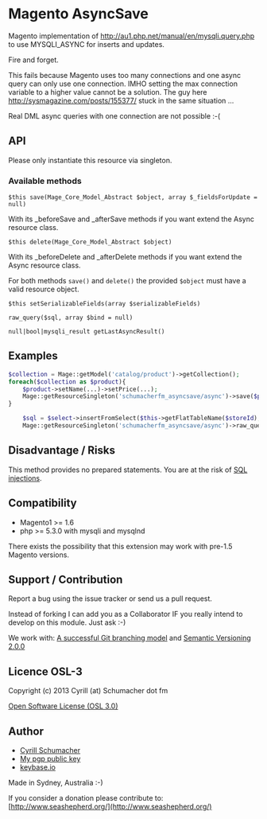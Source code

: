 Magento AsyncSave
=================

Magento implementation of http://au1.php.net/manual/en/mysqli.query.php to use MYSQLI_ASYNC for inserts and updates.

Fire and forget.

This fails because Magento uses too many connections and one async query can
only use one connection. IMHO setting the max connection variable to a higher
value cannot be a solution. The guy here http://sysmagazine.com/posts/155377/ stuck in the same situation ...

Real DML async queries with one connection are not possible :-(

API
---

Please only instantiate this resource via singleton.

### Available methods

`$this save(Mage_Core_Model_Abstract $object, array $_fieldsForUpdate = null)`

With its _beforeSave and _afterSave methods if you want extend the Async resource class.

`$this delete(Mage_Core_Model_Abstract $object)`

With its _beforeDelete and _afterDelete methods if you want extend the Async resource class.

For both methods `save()` and `delete()` the provided `$object` must have a valid resource object.

`$this setSerializableFields(array $serializableFields)`

`raw_query($sql, array $bind = null)`

`null|bool|mysqli_result getLastAsyncResult()`

Examples
--------

```php
$collection = Mage::getModel('catalog/product')->getCollection();
foreach($collection as $product){
    $product->setName(...)->setPrice(...);
    Mage::getResourceSingleton('schumacherfm_asyncsave/async')->save($product);
}
```

```php
    $sql = $select->insertFromSelect($this->getFlatTableName($storeId), $fieldList);
    Mage::getResourceSingleton('schumacherfm_asyncsave/async')->raw_query($sql, $bind);
```

Disadvantage / Risks
--------------------

This method provides no prepared statements. You are at the risk of [SQL injections](https://www.owasp.org/index.php/SQL_Injection).

Compatibility
-------------

- Magento1 >= 1.6
- php >= 5.3.0 with mysqli and mysqlnd

There exists the possibility that this extension may work with pre-1.5 Magento versions.

Support / Contribution
----------------------

Report a bug using the issue tracker or send us a pull request.

Instead of forking I can add you as a Collaborator IF you really intend to develop on this module. Just ask :-)

We work with: [A successful Git branching model](http://nvie.com/posts/a-successful-git-branching-model/) and [Semantic Versioning 2.0.0](http://semver.org/)

Licence OSL-3
-------------

Copyright (c) 2013 Cyrill (at) Schumacher dot fm

[Open Software License (OSL 3.0)](http://opensource.org/licenses/osl-3.0.php)

Author
------

- [Cyrill Schumacher](https://github.com/SchumacherFM)
- [My pgp public key](http://www.schumacher.fm/cyrill.asc)
- [keybase.io](https://keybase.io/cyrill)

Made in Sydney, Australia :-)

If you consider a donation please contribute to: [http://www.seashepherd.org/](http://www.seashepherd.org/)
